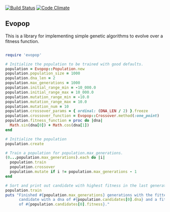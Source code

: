 [![Build Status](https://travis-ci.org/elvinlucero/evopop.svg?branch=master)](https://travis-ci.org/elvinlucero/evopop)
[![Code Climate](https://codeclimate.com/github/elvinlucero/evopop/badges/gpa.svg)](https://codeclimate.com/github/elvinlucero/evopop)

Evopop
------------------------

This is a library for implementing simple genetic algorithms to evolve
over a fitness function.


``` ruby

require 'evopop'

# Initialize the population to be trained with good defaults.
population = Evopop::Population.new
population.population_size = 1000
population.dna_len = 2
population.max_generations = 1000
population.initial_range_min = -10_000.0
population.initial_range_max = 10_000.0
population.mutation_range_min = -10.0
population.mutation_range_max = 10.0
population.mutation_num = 10
population.crossover_params = { ordinal: (DNA_LEN / 2) }.freeze
population.crossover_function = Evopop::Crossover.method(:one_point)
population.fitness_function = proc do |dna|
  Math.sin(dna[0]) + Math.cos(dna[1])
end

# Initialize the population
population.create

# Train a population for population.max_generations.
(0...population.max_generations).each do |i|
  population.train
  population.crossover
  population.mutate if i != population.max_generations - 1
end

# Sort and print out candidate with highest fitness in the last generation.
population.train
puts "Finished #{population.max_generations} generations with the fittest
      candidate with a dna of #{population.candidates[0].dna} and a fitness
      of #{population.candidates[0].fitness}."


```
